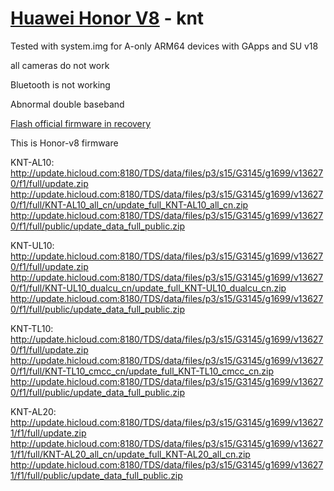 # [Huawei Honor V8](https://www.gsmarena.com/huawei_honor_v8-8061.php) - knt

Tested with system.img for A-only ARM64 devices with GApps and SU v18

all cameras do not work

Bluetooth is not working

Abnormal double baseband

[Flash official firmware in recovery](https://forum.xda-developers.com/honor-9/development/tool-flash-official-firmware-recovery-t3769279)

This is Honor-v8 firmware

KNT-AL10:
http://update.hicloud.com:8180/TDS/data/files/p3/s15/G3145/g1699/v136270/f1/full/update.zip http://update.hicloud.com:8180/TDS/data/files/p3/s15/G3145/g1699/v136270/f1/full/KNT-AL10_all_cn/update_full_KNT-AL10_all_cn.zip http://update.hicloud.com:8180/TDS/data/files/p3/s15/G3145/g1699/v136270/f1/full/public/update_data_full_public.zip

KNT-UL10:
http://update.hicloud.com:8180/TDS/data/files/p3/s15/G3145/g1699/v136270/f1/full/update.zip http://update.hicloud.com:8180/TDS/data/files/p3/s15/G3145/g1699/v136270/f1/full/KNT-UL10_dualcu_cn/update_full_KNT-UL10_dualcu_cn.zip http://update.hicloud.com:8180/TDS/data/files/p3/s15/G3145/g1699/v136270/f1/full/public/update_data_full_public.zip

KNT-TL10:
http://update.hicloud.com:8180/TDS/data/files/p3/s15/G3145/g1699/v136270/f1/full/update.zip http://update.hicloud.com:8180/TDS/data/files/p3/s15/G3145/g1699/v136270/f1/full/KNT-TL10_cmcc_cn/update_full_KNT-TL10_cmcc_cn.zip http://update.hicloud.com:8180/TDS/data/files/p3/s15/G3145/g1699/v136270/f1/full/public/update_data_full_public.zip

KNT-AL20:
http://update.hicloud.com:8180/TDS/data/files/p3/s15/G3145/g1699/v136271/f1/full/update.zip http://update.hicloud.com:8180/TDS/data/files/p3/s15/G3145/g1699/v136271/f1/full/KNT-AL20_all_cn/update_full_KNT-AL20_all_cn.zip http://update.hicloud.com:8180/TDS/data/files/p3/s15/G3145/g1699/v136271/f1/full/public/update_data_full_public.zip